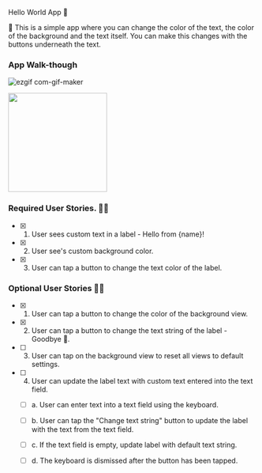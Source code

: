 Hello World App 📱

📝 This is a simple app where you can change the color of the text, the color of the background and the text itself. You can make this changes with the buttons underneath the text. 


### App Walk-though
![ezgif com-gif-maker](https://user-images.githubusercontent.com/102193884/179433780-d6461c9b-889e-46db-a59c-c09b27943e4f.gif)


<img src="
![ezgif com-gif-maker](https://user-images.githubusercontent.com/102193884/179423622-d8f7e3c7-cfbe-408a-bea8-e8ea92b32344.gif)" width=200><br>


### Required User Stories. 👨‍💻
- [x] 1. User sees custom text in a label - Hello from {name}!
- [x] 2. User see's custom background color.
- [x] 3. User can tap a button to change the text color of the label.

### Optional User Stories 👨‍💻
- [x] 1. User can tap a button to change the color of the background view.
- [x] 2. User can tap a button to change the text string of the label - Goodbye 👋.
- [ ] 3. User can tap on the background view to reset all views to default settings.
- [ ] 4. User can update the label text with custom text entered into the text field.
   - [ ] a. User can enter text into a text field using the keyboard.
   - [ ] b. User can tap the "Change text string" button to update the label with the text from the text field.
   - [ ] c. If the text field is empty, update label with default text string.
   - [ ] d. The keyboard is dismissed after the button has been tapped.


